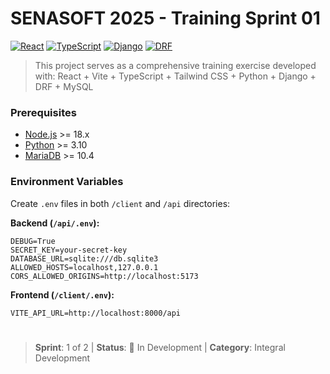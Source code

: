 # SENASOFT 2025 - Training Sprint 01

[![React](https://img.shields.io/badge/React-19.1.x-61DAFB?logo=react)](https://reactjs.org/)
[![TypeScript](https://img.shields.io/badge/TypeScript-5.9.x-3178C6?logo=typescript)](https://www.typescriptlang.org/)
[![Django](https://img.shields.io/badge/Django-5.2.x-092E20?logo=django)](https://www.djangoproject.com/)
[![DRF](https://img.shields.io/badge/DRF-3.16.x-a30000)](https://www.django-rest-framework.org/)

> This project serves as a comprehensive training exercise developed with: React + Vite + TypeScript + Tailwind CSS + Python + Django + DRF + MySQL

### Prerequisites
- [Node.js](https://nodejs.org/) >= 18.x
- [Python](https://www.python.org/) >= 3.10
- [MariaDB](https://mariadb.org/) >= 10.4

### Environment Variables

Create `.env` files in both `/client` and `/api` directories:

**Backend (`/api/.env`):**
```env
DEBUG=True
SECRET_KEY=your-secret-key
DATABASE_URL=sqlite:///db.sqlite3
ALLOWED_HOSTS=localhost,127.0.0.1
CORS_ALLOWED_ORIGINS=http://localhost:5173
```

**Frontend (`/client/.env`):**
```env
VITE_API_URL=http://localhost:8000/api
```

#

> **Sprint**: 1 of 2 | **Status**: 🚧 In Development | **Category**: Integral Development